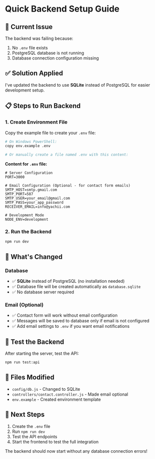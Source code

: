 # Quick Backend Setup Guide

## 🚨 Current Issue
The backend was failing because:
1. No `.env` file exists
2. PostgreSQL database is not running
3. Database connection configuration missing

## ✅ Solution Applied
I've updated the backend to use **SQLite** instead of PostgreSQL for easier development setup.

## 📋 Steps to Run Backend

### 1. Create Environment File
Copy the example file to create your `.env` file:

```bash
# On Windows PowerShell:
copy env.example .env

# Or manually create a file named .env with this content:
```

**Content for `.env` file:**
```env
# Server Configuration
PORT=3000

# Email Configuration (Optional - for contact form emails)
SMTP_HOST=smtp.gmail.com
SMTP_PORT=587
SMTP_USER=your_email@gmail.com
SMTP_PASS=your_app_password
RECEIVER_EMAIL=info@yachii.com

# Development Mode
NODE_ENV=development
```

### 2. Run the Backend
```bash
npm run dev
```

## 🎯 What's Changed

### Database
- ✅ **SQLite** instead of PostgreSQL (no installation needed)
- ✅ Database file will be created automatically as `database.sqlite`
- ✅ No database server required

### Email (Optional)
- ✅ Contact form will work without email configuration
- ✅ Messages will be saved to database only if email is not configured
- ✅ Add email settings to `.env` if you want email notifications

## 🧪 Test the Backend

After starting the server, test the API:

```bash
npm run test:api
```

## 📁 Files Modified
- `config/db.js` - Changed to SQLite
- `controllers/contact.controller.js` - Made email optional
- `env.example` - Created environment template

## 🚀 Next Steps
1. Create the `.env` file
2. Run `npm run dev`
3. Test the API endpoints
4. Start the frontend to test the full integration

The backend should now start without any database connection errors!
